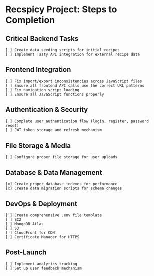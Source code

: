 # Recspicy Project: Steps to Completion

## Critical Backend Tasks
```
[ ] Create data seeding scripts for initial recipes
[ ] Implement Tasty API integration for external recipe data
```

## Frontend Integration
```
[ ] Fix import/export inconsistencies across JavaScript files
[ ] Ensure all frontend API calls use the correct URL patterns
[ ] Fix navigation script loading
[ ] Ensure all JavaScript functions properly
```

## Authentication & Security
```
[ ] Complete user authentication flow (login, register, password reset)
[ ] JWT token storage and refresh mechanism 
```

## File Storage & Media
```
[ ] Configure proper file storage for user uploads
```

## Database & Data Management
```
[x] Create proper database indexes for performance
[x] Create data migration scripts for schema changes
```

## DevOps & Deployment
```
[ ] Create comprehensive .env file template
[ ] EC2 
[ ] MongoDB Atlas 
[ ] S3
[ ] CloudFront for CDN
[ ] Certificate Manager for HTTPS
```


## Post-Launch
```
[ ] Implement analytics tracking
[ ] Set up user feedback mechanism
```
